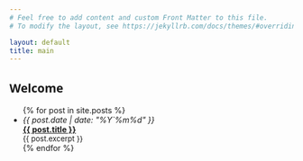 ```yaml
---
# Feel free to add content and custom Front Matter to this file.
# To modify the layout, see https://jekyllrb.com/docs/themes/#overriding-theme-defaults

layout: default
title: main
---
```


<section class="posts">

<h1 style="font-family: system-ui;">
Welcome
</h1>

<ul class="address-table">
{% for post in site.posts %}
<li class="address-entry">
    <i class="address-entry-time">
        <time datetime="{{ post.date | date_to_xmlschema }}">{{ post.date | date: "%Y`%m%d" }}</time>
    </i>
    <div class="address-entry-text">
        <b><a href="{{ site.baseurl }}{{ post.url }}">{{ post.title }}</a></b>
        <div style="font-size:small">{{ post.excerpt }}</div>
    </div>
</li>
{% endfor %}
</ul>
</section>
